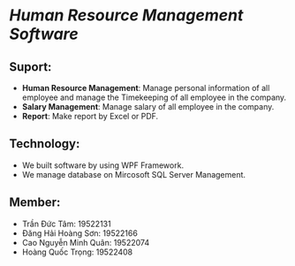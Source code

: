# *Human Resource Management Software*

## Suport: 
- **Human Resource Management**: Manage personal information of all employee and manage the Timekeeping of all employee in the company.
- **Salary Management**: Manage salary of all employee in the company.
- **Report**: Make report by Excel or PDF.

## Technology:
- We built software by using WPF Framework.
- We manage database on Mircosoft SQL Server Management.

## Member:
- Trần Đức Tâm: 19522131
- Đăng Hải Hoàng Sơn: 19522166
- Cao Nguyễn Minh Quân: 19522074
- Hoàng Quốc Trọng: 19522408


